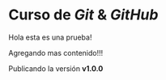 # Curso de _Git_ & _GitHub_

Hola esta es una prueba!

Agregando mas contenido!!!

Publicando la versión **v1.0.0**
